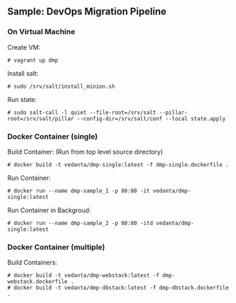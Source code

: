 ## Sample: DevOps Migration Pipeline   

### On Virtual Machine   
Create VM:   
```
# vagrant up dmp
```    
Install salt:   
```
# sudo /srv/salt/install_minion.sh
```
Run state:   
```
# sudo salt-call -l quiet --file-root=/srv/salt --pillar-root=/srv/salt/pillar --config-dir=/srv/salt/conf --local state.apply   
```   

### Docker Container (single)   
Build Container: (Run from top level source directory)   
```
# docker build -t vedanta/dmp-single:latest -f dmp-single.dockerfile .
```   
Run Container: 
```   
# docker run --name dmp-sample_1 -p 80:80 -it vedanta/dmp-single:latest   
```   
Run Container in Backgroud:   
```
# docker run --name dmp-sample_2 -p 80:80 -itd vedanta/dmp-single:latest   
```    

### Docker Container (multiple)
Build Containers: 
```   
# docker build -t vedanta/dmp-webstack:latest -f dmp-webstack.dockerfile .   
# docker build -t vedanta/dmp-dbstack:latest -f dmp-dbstack.dockerfile .   
```


